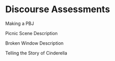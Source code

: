 # Discourse Assessments

Making a PBJ

Picnic Scene Description

Broken Window Description

Telling the Story of Cinderella
